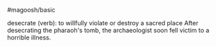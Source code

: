 #magoosh/basic

desecrate (verb): to willfully violate or destroy a sacred place 
After desecrating the pharaoh's tomb, the archaeologist soon fell victim to a horrible illness. 

